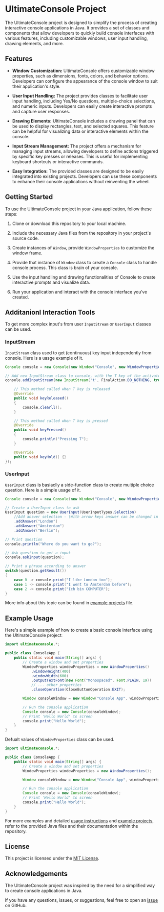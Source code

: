 # UltimateConsole Project

The UltimateConsole project is designed to simplify the process of creating interactive console applications in Java. It provides a set of classes and components that allow developers to quickly build console interfaces with various features, including customizable windows, user input handling, drawing elements, and more.

## Features

- **Window Customization:** UltimateConsole offers customizable window properties, such as dimensions, fonts, colors, and behavior options. Developers can configure the appearance of the console window to suit their application's style.

- **User Input Handling:** The project provides classes to facilitate user input handling, including Yes/No questions, multiple-choice selections, and numeric inputs. Developers can easily create interactive prompts and capture user responses.

- **Drawing Elements:** UltimateConsole includes a drawing panel that can be used to display rectangles, text, and selected squares. This feature can be helpful for visualizing data or interactive elements within the console.

- **Input Stream Management:** The project offers a mechanism for managing input streams, allowing developers to define actions triggered by specific key presses or releases. This is useful for implementing keyboard shortcuts or interactive commands.

- **Easy Integration:** The provided classes are designed to be easily integrated into existing projects. Developers can use these components to enhance their console applications without reinventing the wheel.

## Getting Started

To use the UltimateConsole project in your Java application, follow these steps:

1. Clone or download this repository to your local machine.

2. Include the necessary Java files from the repository in your project's source code.

3. Create instances of `Window`, provide `WindowProperties` to customize the window frame.

4. Provide that instance of `Window` class to create a `Console` class to handle console process. This class is brain of your console.

5. Use the input handling and drawing functionalities of Console to create interactive prompts and visualize data.

6. Run your application and interact with the console interface you've created.

## Additanionl Interaction Tools

To get more complex input's from user `InputStream` or `UserInput` classes can be used.

### InputStream

`InputStream` class used to get (continuous) key input independently from console. Here is a uasge example of it.

```java
Console console = new Console(new Window("Console", new WindowProperties()));

// Add new InputStream class to console, with the T key of the activator.
console.addInputStream(new InputStream('t', FinalAction.DO_NOTHING, true) {

    // This method called when T key is released
    @Override
    public void keyReleased()
    {
        console.clearll();
    }

    // This method called when T key is pressed
    @Override
    public void keyPressed()
    {
        console.println("Pressing T");
    }

    @Override
    public void keyHold() {}
});
```

### UserInput

`UserInput` class is basiaclly a side-function class to create multiple choice question. Here is a simple usage of it.

```java
Console console = new Console(new Window("Console", new WindowProperties()));

// Create a UserInput class to ask
UserInput question = new UserInput(UserInputTypes.Selection)
    //Add answer selection - (With arrow keys answer can be changed in the console screen)
    .addAnswer("London")
    .addAnswer("Amsterdam")
    .addAnswer("Berlin");

// Print question
console.println("Where do you want to go?");

// Ask question to get a input
console.askInput(question);

// Print a phrase according to answer
switch(question.getResult()) 
{
    case 0 -> console.print("I like London too");
    case 1 -> console.print("I went to Amsterdam before");
    case 2 -> console.print("Ich bin COMPUTER");
}
```

More info about this topic can be found in [example projects]() file.

## Example Usage

Here's a simple example of how to create a basic console interface using the UltimateConsole project:

```java
import ultimateconsole.*;

public class ConsoleApp {
    public static void main(String[] args) {
        // Create a window and set properties
        WindowProperties windowProperties = new WindowProperties()
            .windowHeight(400)
            .windowWidth(600)
            .outputTextFont(new Font("Monospaced", Font.PLAIN, 19))
            // ... other properties
            .closeOperation(CloseButtonOperation.EXIT);

        Window consoleWindow = new Window("Console App", windowProperties);

        // Run the console application
        Console console = new Console(consoleWindow);
        // Print 'Hello World' to screen
        console.print("Hello World");
    }
}
```

Defualt values of `WindowProperties` class can be used.

```java
import ultimateconsole.*;

public class ConsoleApp {
    public static void main(String[] args) {
        // Create a window and set properties
        WindowProperties windowProperties = new WindowProperties();

        Window consoleWindow = new Window("Console App", windowProperties);

        // Run the console application
        Console console = new Console(consoleWindow);
        // Print 'Hello World' to screen
        console.print("Hello World");
    }
}
```

For more examples and detailed [usage instructions]() and [example projects](), refer to the provided Java files and their documentation within the repository.

## License

This project is licensed under the [MIT License](https://chat.openai.com/LICENSE).

## Acknowledgements

The UltimateConsole project was inspired by the need for a simplified way to create console applications in Java.

If you have any questions, issues, or suggestions, feel free to open an [issue](https://github.com/yourusername/ultimate-console/issues) on GitHub.
